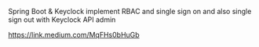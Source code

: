 Spring Boot & Keyclock implement RBAC and single sign on and also single sign out with Keyclock API admin


https://link.medium.com/MqFHs0bHuGb